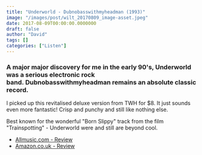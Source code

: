 ```yaml
---
title: "Underworld - Dubnobasswithmyheadman (1993)"
image: "/images/post/wilt_20170809_image-asset.jpeg"
date: 2017-08-09T00:00:00.0000000
draft: false
author: "David"
tags: []
categories: ["Listen"]
---
```

### A major major discovery for me in the early 90's, Underworld was a serious electronic rock band. Dubnobasswithmyheadman remains an absolute classic record.

 I picked up this revitalised deluxe version from TWH for $8. It just sounds even more fantastic! Crisp and punchy and still like nothing else.

 Best known for the wonderful "Born Slippy" track from the film "Trainspotting" - Underworld were and still are beyond cool. 

-  [Allmusic.com - Review](http://www.allmusic.com/album/dubnobasswithmyheadman-mw0000120354)
-  [Amazon.co.uk - Review](https://www.amazon.co.uk/Dubnobasswithmyheadman-Underworld/dp/B00L3TXA90/ref=sr_1_1?s=music&amp;ie=UTF8&amp;qid=1502262792&amp;sr=1-1&amp;keywords=underworld+dubnobasswithmyheadman)